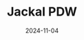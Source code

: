 ---
title: Jackal PDW
date: 2024-11-04

weapon: 
-
    primary: Max Level
    item: Level 41
-
    primary: Military Camo's
    item: 2000 Critical Kills 
-
    primary: Special Camo 1
    item: 300 kills with Napalm Burst equipped
-
    primary: Special Camo 2
    item: 300 Hipfire kills
-
    primary: Gold Camo
    item: 10 kills rapidly 15 times

tags: weaponBuild
---
